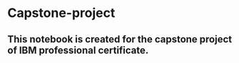 # Capstone-project

This notebook is created for the capstone project of IBM professional certificate.
---
